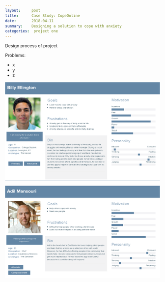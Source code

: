 ```yaml
---
layout:     post
title:      Case Study: CopeOnline
date:       2018-04-11
summary:    Designing a solution to cope with anxiety
categories:  project one
---
```


Design process of project 

Problems:
* x
* y
* z




![billy](https://github.com/davidchen581/davidchen581.github.io/blob/master/images/billy%20ellington.png)

![adil](https://github.com/davidchen581/davidchen581.github.io/blob/master/images/adil%20monsouri.png)
